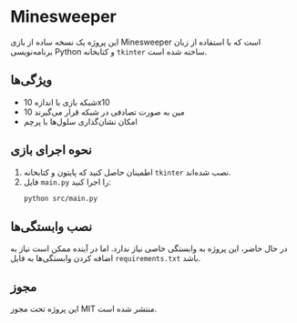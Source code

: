 # Minesweeper

این پروژه یک نسخه ساده از بازی Minesweeper است که با استفاده از زبان برنامه‌نویسی Python و کتابخانه `tkinter` ساخته شده است.

## ویژگی‌ها
- شبکه بازی با اندازه 10x10
- 10 مین به صورت تصادفی در شبکه قرار می‌گیرند
- امکان نشان‌گذاری سلول‌ها با پرچم

## نحوه اجرای بازی
1. اطمینان حاصل کنید که پایتون و کتابخانه `tkinter` نصب شده‌اند.
2. فایل `main.py` را اجرا کنید:
    ```bash
    python src/main.py
    ```

## نصب وابستگی‌ها
در حال حاضر، این پروژه به وابستگی خاصی نیاز ندارد. اما در آینده ممکن است نیاز به اضافه کردن وابستگی‌ها به فایل `requirements.txt` باشد.

## مجوز
این پروژه تحت مجوز MIT منتشر شده است.
